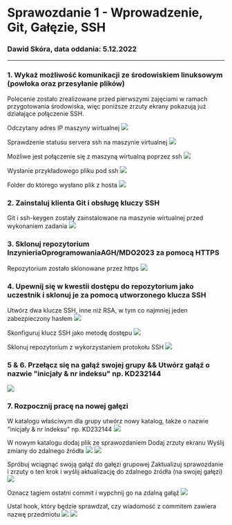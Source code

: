# Sprawozdanie 1 - Wprowadzenie, Git, Gałęzie, SSH
### Dawid Skóra, data oddania: 5.12.2022

---

### 1. Wykaż możliwość komunikacji ze środowiskiem linuksowym (powłoka oraz przesyłanie plików)

Polecenie zostało zrealizowane przed pierwszymi zajęciami w ramach przygotowania środowiska, więc poniższe zrzuty ekrany pokazują już działające połączenie SSH.

Odczytany adres IP maszyny wirtualnej
![](./screeny1/adres_IP_VM.png)

Sprawdzenie statusu servera ssh na maszynie virtualnej
![](./screeny1/status_ssh_vm.png)

Możliwe jest połączenie się z maszyną wirtualną poprzez ssh
![](./screeny1/ssh_na_windows.png)

Wysłanie przykładowego pliku pod ssh
![](./screeny1/scp_do_vm.png)

Folder do którego wysłano plik z hosta
![](./screeny1/pliki_po.png)

### 2. Zainstaluj klienta Git i obsługę kluczy SSH

Git i ssh-keygen zostały zainstalowane na maszynie wirtualnej przed wykonaniem zadania
![](./screeny1/zainstalowany_git_i_sshkey.png)

### 3. Sklonuj repozytorium InzynieriaOprogramowaniaAGH/MDO2023 za pomocą HTTPS

Repozytorium zostało sklonowane przez https
![](./screeny1/repo_http.png)

### 4. Upewnij się w kwestii dostępu do repozytorium jako uczestnik i sklonuj je za pomocą utworzonego klucza SSH

Utwórz dwa klucze SSH, inne niż RSA, w tym co najmniej jeden zabezpieczony hasłem
![](./screeny1/klucze_ssh.png)

Skonfiguruj klucz SSH jako metodę dostępu
![](./screeny1/ssh_github.png)

Sklonuj repozytorium z wykorzystaniem protokołu SSH
![](./screeny1/repo_ssh.png)

### 5 & 6. Przełącz się na gałąź swojej grupy && Utwórz gałąź o nazwie "inicjały & nr indeksu" np. KD232144

![](./screeny1/branch.png)

### 7. Rozpocznij pracę na nowej gałęzi

W katalogu właściwym dla grupy utwórz nowy katalog, także o nazwie "inicjały & nr indeksu" np. KD232144
![](./screeny1/dir.png)

W nowym katalogu dodaj plik ze sprawozdaniem
Dodaj zrzuty ekranu
Wyślij zmiany do zdalnego źródła
![](./screeny1/git_add.png)
![](./screeny1/git_push.png)

Spróbuj wciągnąć swoją gałąź do gałęzi grupowej
Zaktualizuj sprawozdanie i zrzuty o ten krok i wyślij aktualizację do zdalnego źródła (na swojej gałęzi)
![](./screeny1/git_merge.png)

Oznacz tagiem ostatni commit i wypchnij go na zdalną gałąź
![](./screeny1/tag.png)

Ustal hook, który będzie sprawdzał, czy wiadomość z commitem zawiera nazwę przedmiotu
![](./screeny1/hook.png)
![](./screeny1/hook_body.png)

